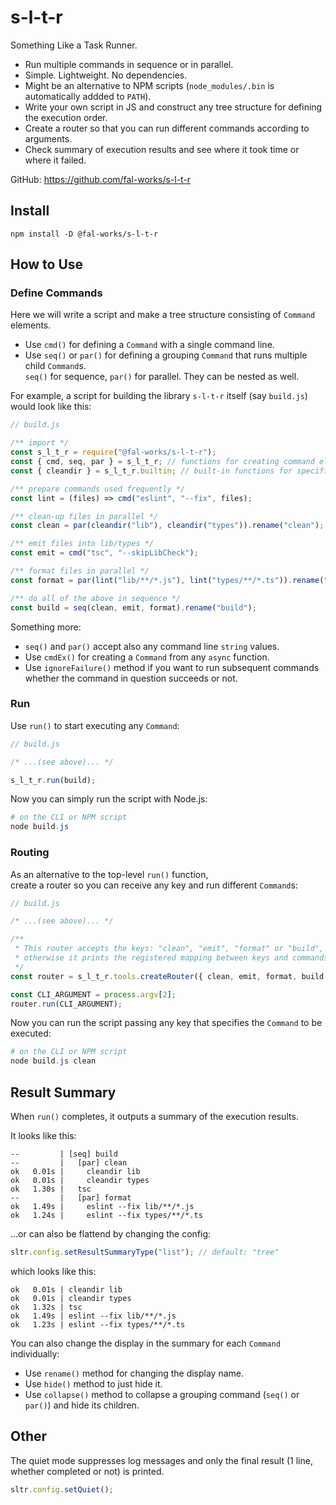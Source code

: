 # s-l-t-r

Something Like a Task Runner.

- Run multiple commands in sequence or in parallel.
- Simple. Lightweight. No dependencies.
- Might be an alternative to NPM scripts (`node_modules/.bin` is automatically addded to `PATH`).
- Write your own script in JS and construct any tree structure for defining the execution order.
- Create a router so that you can run different commands according to arguments.
- Check summary of execution results and see where it took time or where it failed.

GitHub: <https://github.com/fal-works/s-l-t-r>


## Install

```text
npm install -D @fal-works/s-l-t-r
```


## How to Use

### Define Commands

Here we will write a script and make a tree structure consisting of `Command` elements.

- Use `cmd()` for defining a `Command` with a single command line.
- Use `seq()` or `par()` for defining a grouping `Command` that runs multiple child `Command`s.  
`seq()` for sequence, `par()` for parallel. They can be nested as well.

For example, a script for building the library `s-l-t-r` itself (say `build.js`) would look like this:

```js
// build.js

/** import */
const s_l_t_r = require("@fal-works/s-l-t-r");
const { cmd, seq, par } = s_l_t_r; // functions for creating command elements
const { cleandir } = s_l_t_r.builtin; // built-in functions for specific purposes

/** prepare commands used frequently */
const lint = (files) => cmd("eslint", "--fix", files);

/** clean-up files in parallel */
const clean = par(cleandir("lib"), cleandir("types")).rename("clean");

/** emit files into lib/types */
const emit = cmd("tsc", "--skipLibCheck");

/** format files in parallel */
const format = par(lint("lib/**/*.js"), lint("types/**/*.ts")).rename("format");

/** do all of the above in sequence */
const build = seq(clean, emit, format).rename("build");
```

Something more:

- `seq()` and `par()` accept also any command line `string` values.
- Use `cmdEx()` for creating a `Command` from any `async` function.
- Use `ignoreFailure()` method if you want to run subsequent commands whether the command in question succeeds or not.


### Run

Use `run()` to start executing any `Command`:

```js
// build.js

/* ...(see above)... */

s_l_t_r.run(build);
```

Now you can simply run the script with Node.js:

```powershell
# on the CLI or NPM script
node build.js
```

### Routing

As an alternative to the top-level `run()` function,  
create a router so you can receive any key and run different `Command`s:

```js
// build.js

/* ...(see above)... */

/**
 * This router accepts the keys: "clean", "emit", "format" or "build",
 * otherwise it prints the registered mapping between keys and commands.
 */
const router = s_l_t_r.tools.createRouter({ clean, emit, format, build });

const CLI_ARGUMENT = process.argv[2];
router.run(CLI_ARGUMENT);
```

Now you can run the script passing any key that specifies the `Command` to be executed:

```powershell
# on the CLI or NPM script
node build.js clean
```


## Result Summary

When `run()` completes, it outputs a summary of the execution results.

It looks like this:

```text
--         | [seq] build
--         |   [par] clean
ok   0.01s |     cleandir lib
ok   0.01s |     cleandir types
ok   1.30s |   tsc
--         |   [par] format
ok   1.49s |     eslint --fix lib/**/*.js
ok   1.24s |     eslint --fix types/**/*.ts
```

...or can also be flattend by changing the config:

```js
sltr.config.setResultSummaryType("list"); // default: "tree"
```

which looks like this:

```text
ok   0.01s | cleandir lib
ok   0.01s | cleandir types
ok   1.32s | tsc
ok   1.49s | eslint --fix lib/**/*.js
ok   1.23s | eslint --fix types/**/*.ts
```

You can also change the display in the summary for each `Command` individually:

- Use `rename()` method for changing the display name.
- Use `hide()` method to just hide it.
- Use `collapse()` method to collapse a grouping command (`seq()` or `par()`) and hide its children.


## Other

The quiet mode suppresses log messages and only the final result (1 line, whether completed or not) is printed.

```js
sltr.config.setQuiet();
```
